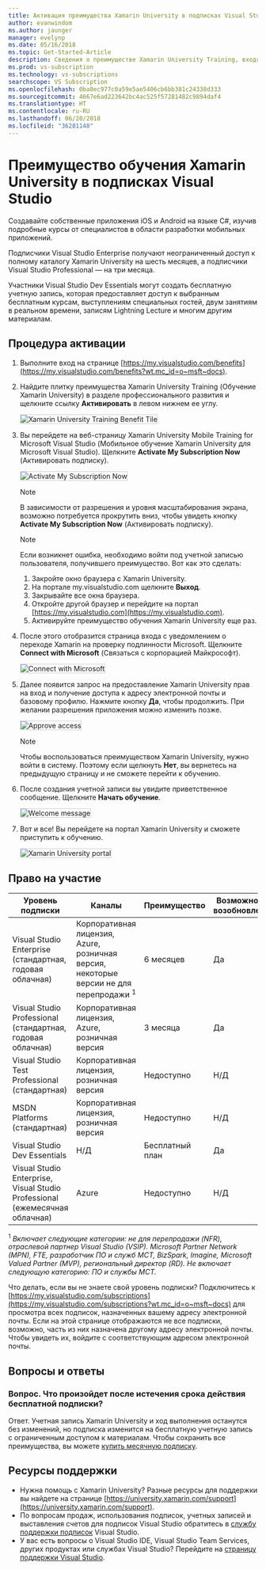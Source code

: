 ```yaml
---
title: Активация преимущества Xamarin University в подписках Visual Studio | Документация Майкрософт
author: evanwindom
ms.author: jaunger
manager: evelynp
ms.date: 05/16/2018
ms.topic: Get-Started-Article
description: Сведения о преимуществе Xamarin University Training, входящем в некоторые подписки Visual Studio.
ms.prod: vs-subscription
ms.technology: vs-subscriptions
searchscope: VS Subscription
ms.openlocfilehash: 0ba8ec977c0a59e5ae5406cb6bb381c24338d333
ms.sourcegitcommit: 4667e6ad223642bc4ac525f57281482c9894daf4
ms.translationtype: HT
ms.contentlocale: ru-RU
ms.lasthandoff: 06/20/2018
ms.locfileid: "36281148"
---
```

# <a name="xamarin-university-training-benefit-in-visual-studio-subscriptions"></a>Преимущество обучения Xamarin University в подписках Visual Studio

Создавайте собственные приложения iOS и Android на языке C#, изучив подробные курсы от специалистов в области разработки мобильных приложений.

Подписчики Visual Studio Enterprise получают неограниченный доступ к полному каталогу Xamarin University на шесть месяцев,  а подписчики Visual Studio Professional — на три месяца.

Участники Visual Studio Dev Essentials могут создать бесплатную учетную запись, которая предоставляет доступ к выбранным бесплатным курсам, выступлениям специальных гостей, двум занятиям в реальном времени, записям Lightning Lecture и многим другим материалам.


## <a name="activation-steps"></a>Процедура активации
1.  Выполните вход на странице [https://my.visualstudio.com/benefits](https://my.visualstudio.com/benefits?wt.mc_id=o~msft~docs).
2.  Найдите плитку преимущества Xamarin University Training (Обучение Xamarin University) в разделе профессионального развития и щелкните ссылку **Активировать** в левом нижнем ее углу.

    <img alt="Xamarin University Training Benefit Tile" src="_img/vs-xamarin/vs-xamarin-tile.png" style="border: 1px solid #CCCCCC" />

3.  Вы перейдете на веб-страницу Xamarin University Mobile Training for Microsoft Visual Studio (Мобильное обучение Xamarin University для Microsoft Visual Studio).  Щелкните **Activate My Subscription Now** (Активировать подписку).

    <img alt="Activate My Subscription Now" src="_img/vs-xamarin/vs-xamarin-activate.png" style="border: 1px solid #CCCCCC" />

    > [!NOTE]
    > В зависимости от разрешения и уровня масштабирования экрана, возможно потребуется прокрутить вниз, чтобы увидеть кнопку **Activate My Subscription Now** (Активировать подписку).

    > [!NOTE]
    > Если возникнет ошибка, необходимо войти под учетной записью пользователя, получившего преимущество. Вот как это сделать:
    > 1. Закройте окно браузера с Xamarin University.
    > 2. На портале my.visualstudio.com щелкните **Выход**.
    > 3. Закрывайте все окна браузера.
    > 4. Откройте другой браузер и перейдите на портал [https://my.visualstudio.com](https://my.visualstudio.com).
    > 5. Активируйте преимущество обучения Xamarin University еще раз.

4.  После этого отобразится страница входа с уведомлением о переходе Xamarin на проверку подлинности Microsoft.  Щелкните **Connect with Microsoft** (Связаться с корпорацией Майкрософт).

    <img alt="Connect with Microsoft" src="_img/vs-xamarin/vs-xamarin-connect.png" style="border: 1px solid #CCCCCC" />

5. Далее появится запрос на предоставление Xamarin University прав на вход и получение доступа к адресу электронной почты и базовому профилю.  Нажмите кнопку **Да**, чтобы продолжить. При желании разрешения приложения можно изменить позже.

    <img alt="Approve access" src="_img/vs-xamarin/vs-xamarin-access.png" style="border: 1px solid #CCCCCC" />

    > [!NOTE]
    > Чтобы воспользоваться преимуществом Xamarin University, нужно войти в систему. Поэтому если щелкнуть **Нет**, вы вернетесь на предыдущую страницу и не сможете перейти к обучению.


6. После создания учетной записи вы увидите приветственное сообщение.  Щелкните **Начать обучение**.

    <img alt="Welcome message" src="_img/vs-xamarin/vs-xamarin-confirm.png" style="border: 1px solid #CCCCCC" />

7. Вот и все!  Вы перейдете на портал Xamarin University и сможете приступить к обучению.

     <img alt="Xamarin University portal" src="_img/vs-xamarin/vs-xamarin-portal.png" style="border: 1px solid #CCCCCC" />

## <a name="eligibility"></a>Право на участие
| Уровень подписки                                                 |     Каналы                                            | Преимущество                                                          | Возможность возобновления    |
|--------------------------------------------------------------------|---------------------------------------------------------|------------------------------------------------------------------|---------------|
| Visual Studio Enterprise (стандартная, годовая облачная)   | Корпоративная лицензия, Azure, розничная версия, некоторые версии не для перепродажи <sup>1</sup> | 6 месяцев       |  Да |
| Visual Studio Professional (стандартная, годовая облачная) | Корпоративная лицензия, Azure, розничная версия                                       | 3 месяца       |  Да |
| Visual Studio Test Professional (стандартная)                         | Корпоративная лицензия, розничная версия                                              | Недоступно                                             |  Н/Д        |
| MSDN Platforms (стандартная)                                          | Корпоративная лицензия, розничная версия                                              | Недоступно                                             |  Н/Д        |
| Visual Studio Dev Essentials | Н/Д  | Бесплатный план                                             |  Да        |
| Visual Studio Enterprise, Visual Studio Professional (ежемесячная облачная) | Azure                                       | Недоступно                                                           |Н/Д|

<sup>1</sup> *Включает следующие категории: не для перепродажи (NFR), отраслевой партнер Visual Studio (VSIP).  Microsoft Partner Network (MPN), FTE, разработчик ПО и служб MCT, BizSpark, Imagine, Microsoft Valued Partner (MVP), региональный директор (RD).   Не включает следующую категорию: ПО и службы MCT.*


Что делать, если вы не знаете свой уровень подписки?  Подключитесь к [https://my.visualstudio.com/subscriptions](https://my.visualstudio.com/subscriptions?wt.mc_id=o~msft~docs) для просмотра всех подписок, назначенных вашему адресу электронной почты. Если на этой странице отображаются не все подписки, возможно, часть из них назначена другому адресу электронной почты.  Чтобы увидеть их, войдите с соответствующим адресом электронной почты.

## <a name="frequently-asked-questions"></a>Вопросы и ответы
### <a name="q--what-happens-when-my-free-subscription-expires"></a>Вопрос. Что произойдет после истечения срока действия бесплатной подписки?
Ответ. Учетная запись Xamarin University и ход выполнения останутся без изменений, но подписка изменится на бесплатную учетную запись с ограниченным доступом к материалам. Чтобы сохранить все преимущества, вы можете [купить месячную подписку](https://aka.ms/buy-xamarin-university).

## <a name="support-resources"></a>Ресурсы поддержки
-  Нужна помощь с Xamarin University?  Разные ресурсы для поддержки вы найдете на странице [https://university.xamarin.com/support](https://university.xamarin.com/support).
-  По вопросам продаж, использования подписок, учетных записей и выставления счетов для подписок Visual Studio обратитесь в [службу поддержки подписок](https://visualstudio.microsoft.com/subscriptions/support/) Visual Studio.
-  У вас есть вопросы о Visual Studio IDE, Visual Studio Team Services, других продуктах или службах Visual Studio?  Перейдите на [страницу поддержки Visual Studio](https://visualstudio.microsoft.com/support/).
